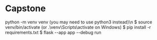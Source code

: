 # Capstone

python -m venv venv (you may need to use python3 instead)\n
$ source venv/bin/activate (or .\venv\Scripts\activate on Windows)
$ pip install -r requirements.txt
$ flask --app app --debug run











